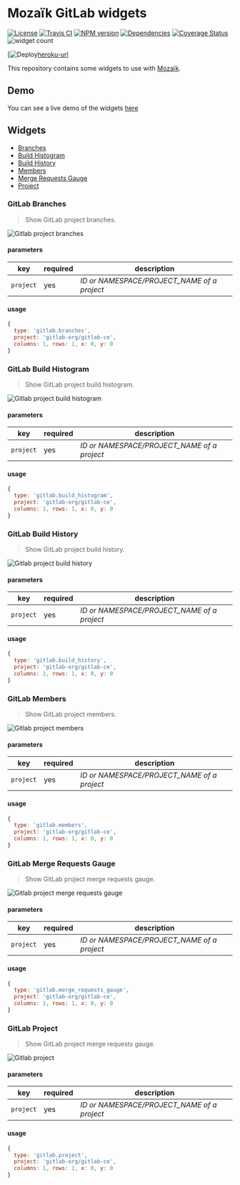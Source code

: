 # Mozaïk GitLab widgets

[![License][license-image]][license-url]
[![Travis CI][travis-image]][travis-url]
[![NPM version][npm-image]][npm-url]
[![Dependencies][gemnasium-image]][gemnasium-url]
[![Coverage Status][coverage-image]][coverage-url]
![widget count][widget-count-image]

[![Deploy][heroku-image][heroku-url]

This repository contains some widgets to use with [Mozaïk](https://github.com/plouc/mozaik).

## Demo

You can see a live demo of the widgets [here](http://mozaik-gitlab.herokuapp.com/)

## Widgets

- [Branches](#gitlab-branches)
- [Build Histogram](#gitlab-build-histogram)
- [Build History](#gitlab-build-history)
- [Members](#gitlab-members)
- [Merge Requests Gauge](#gitlab-merge-requests-gauge)
- [Project](#gitlab-project)

### GitLab Branches

> Show GitLab project branches.

![Gitlab project branches](https://raw.githubusercontent.com/plouc/mozaik-ext-gitlab/master/preview/gitlab_branches.png)

#### parameters

key       | required | description
----------|----------|--------------------------
`project` | yes      | *ID or NAMESPACE/PROJECT_NAME of a project*

#### usage

```javascript
{
  type: 'gitlab.branches',
  project: 'gitlab-org/gitlab-ce',
  columns: 1, rows: 1, x: 0, y: 0
}
```


### GitLab Build Histogram

> Show GitLab project build histogram.

![Gitlab project build histogram](https://raw.githubusercontent.com/plouc/mozaik-ext-gitlab/master/preview/gitlab_build_histogram.png)

#### parameters

key       | required | description
----------|----------|--------------------------
`project` | yes      | *ID or NAMESPACE/PROJECT_NAME of a project*

#### usage

```javascript
{
  type: 'gitlab.build_histogram',
  project: 'gitlab-org/gitlab-ce',
  columns: 1, rows: 1, x: 0, y: 0
}
```


### GitLab Build History

> Show GitLab project build history.

![Gitlab project build history](https://raw.githubusercontent.com/plouc/mozaik-ext-gitlab/master/preview/gitlab_build_history.png)

#### parameters

key       | required | description
----------|----------|--------------------------
`project` | yes      | *ID or NAMESPACE/PROJECT_NAME of a project*

#### usage

```javascript
{
  type: 'gitlab.build_history',
  project: 'gitlab-org/gitlab-ce',
  columns: 1, rows: 1, x: 0, y: 0
}
```


### GitLab Members

> Show GitLab project members.

![Gitlab project members](https://raw.githubusercontent.com/plouc/mozaik-ext-gitlab/master/preview/gitlab_members.png)

#### parameters

key       | required | description
----------|----------|--------------------------
`project` | yes      | *ID or NAMESPACE/PROJECT_NAME of a project*

#### usage

```javascript
{
  type: 'gitlab.members',
  project: 'gitlab-org/gitlab-ce',
  columns: 1, rows: 1, x: 0, y: 0
}
```


### GitLab Merge Requests Gauge

> Show GitLab project merge requests gauge.

![Gitlab project merge requests gauge](https://raw.githubusercontent.com/plouc/mozaik-ext-gitlab/master/preview/gitlab_merge_requests_gauge.png)

#### parameters

key       | required | description
----------|----------|--------------------------
`project` | yes      | *ID or NAMESPACE/PROJECT_NAME of a project*

#### usage

```javascript
{
  type: 'gitlab.merge_requests_gauge',
  project: 'gitlab-org/gitlab-ce',
  columns: 1, rows: 1, x: 0, y: 0
}
```


### GitLab Project

> Show GitLab project merge requests gauge.

![Gitlab project](https://raw.githubusercontent.com/plouc/mozaik-ext-gitlab/master/preview/gitlab_project.png)

#### parameters

key       | required | description
----------|----------|--------------------------
`project` | yes      | *ID or NAMESPACE/PROJECT_NAME of a project*

#### usage

```javascript
{
  type: 'gitlab.project',
  project: 'gitlab-org/gitlab-ce',
  columns: 1, rows: 1, x: 0, y: 0
}
```


[license-image]: https://img.shields.io/github/license/plouc/mozaik-ext-gitlab.svg?style=flat-square
[license-url]: https://github.com/plouc/mozaik-ext-gitlab/blob/master/LICENSE.md
[travis-image]: https://img.shields.io/travis/plouc/mozaik-ext-gitlab.svg?style=flat-square
[travis-url]: https://travis-ci.org/plouc/mozaik-ext-gitlab
[npm-image]: https://img.shields.io/npm/v/mozaik-ext-gitlab.svg?style=flat-square
[npm-url]: https://www.npmjs.com/package/mozaik-ext-gitlab
[gemnasium-image]: https://img.shields.io/gemnasium/plouc/mozaik-ext-gitlab.svg?style=flat-square
[gemnasium-url]: https://gemnasium.com/plouc/mozaik-ext-gitlab
[coverage-image]: https://img.shields.io/coveralls/plouc/mozaik-ext-gitlab.svg?style=flat-square
[coverage-url]: https://coveralls.io/github/plouc/mozaik-ext-gitlab
[widget-count-image]: https://img.shields.io/badge/widgets-x6-green.svg?style=flat-square
[heroku-image]: https://www.herokucdn.com/deploy/button.svg
[heroku-url]: https://heroku.com/deploy?template=https://github.com/plouc/mozaik-ext-gitlab/tree/demo
